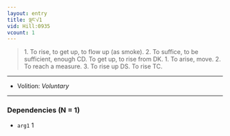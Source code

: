 ```yaml
---
layout: entry
title: ལྡང་√1
vid: Hill:0935
vcount: 1
---
```

> 1\. To rise, to get up, to flow up (as smoke)\. 2\. To suffice, to be sufficient, enough CD\. To get up, to rise from DK\. 1\. To arise, move\. 2\. To reach a measure\. 3\. To rise up DS\. To rise TC\.

---
* Volition: _Voluntary_

---

### Dependencies (N = 1)
* `arg1` 1
